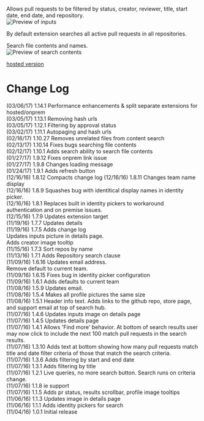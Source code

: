 Allows pull requests to be filtered by status, creator, reviewer, title, start date, end date, and repository.  
![Preview of inputs](img/inputs.png)

By default extension searches all active pull requests in all repositories.

Search file contents and names.  
![Preview of search contents](img/searchContents.png)

[hosted version](https://marketplace.visualstudio.com/items?itemName=ottostreifel.pull-request-search)

# Change Log
(03/06/17) 1.14.1 Performance enhancements & split separate extensions for hosted/onprem  
(03/05/17) 1.13.1 Removing hash urls  
(03/05/17) 1.12.1 Filtering by approval status  
(03/02/17) 1.11.1 Autopaging and hash urls  
(02/16/17) 1.10.27 Removes unrelated files from content search  
(02/13/17) 1.10.14 Fixes bugs searching file contents  
(02/12/17) 1.10.1 Adds search ability to search file contents  
(01/27/17) 1.9.12 Fixes onprem link issue  
(01/27/17) 1.9.8 Changes loading message  
(01/24/17) 1.9.1 Adds refresh button  
(12/16/16) 1.8.12 Compacts change log
(12/16/16) 1.8.11 Changes team name display  
(12/16/16) 1.8.9 Squashes bug with identitical display names in identity picker.  
(12/16/16) 1.8.1 Replaces built in identity pickers to workaround authentication and on premise issues.  
(12/15/16) 1.7.9 Updates extension target  
(11/19/16) 1.7.7 Updates details  
(11/19/16) 1.7.5 Adds change log  
Updates inputs picture in details page.  
Adds creator image tooltip  
(11/15/16) 1.7.3 Sort repos by name  
(11/13/16) 1.7.1 Adds Repository search clause  
(11/09/16) 1.6.16 Updates email address.  
Remove default to current team.  
(11/09/16) 1.6.15 Fixes bug in identity picker configuration  
(11/09/16) 1.6.1 Adds defaults to current team  
(11/08/16) 1.5.9 Updates email.  
(11/08/16) 1.5.4 Makes all profile pictures the same size  
(11/08/16) 1.5.1 Header info text. Adds links to the github repo, store page, and support email at top of search hub.  
(11/07/16) 1.4.6 Updates inputs image on details page  
(11/07/16) 1.4.5 Updates details page  
(11/07/16) 1.4.1 Allows 'Find more' behavior. At bottom of search results user may now click to include the next 100 match pull requests in the search results.  
(11/07/16) 1.3.10 Adds text at bottom showing how many pull requests match title and date filter criteria of those that match the search criteria.  
(11/07/16) 1.3.6 Adds filtering by start and end date  
(11/07/16) 1.3.1 Adds filtering by title  
(11/07/16) 1.2.1 Live queries, no more search button. Search runs on criteria change.  
(11/07/16) 1.1.8 ie support  
(11/07/16) 1.1.5 Adds pr status, results scrollbar, profile image tooltips  
(11/06/16) 1.1.3 Updates image in details page  
(11/06/16) 1.1.1 Adds identity pickers for search  
(11/04/16) 1.0.1 Initial release